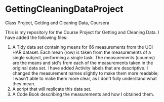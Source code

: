 GettingCleaningDataProject
==========================

Class Project, Getting and Cleaning Data, Coursera

This is my repository for the Course Project for Getting and Cleaning Data. I have added the following files:

1. A Tidy data set containing means for 66 measurements from the UCI HAR dataset. Each mean (row) is taken from the measurements of a single subject, performing a single task. The measurements (coumns) are the means and std's from each of the measurements taken in the original data set. I have added Activity labels that are descriptive. I changed the measurement names slightly to make them more readable; I wasn't able to make them more clear, as I don't fully understand what they mean.
2. A script that will replicate this data set.
3. A Code Book describing the measurements and how I obtained them.
